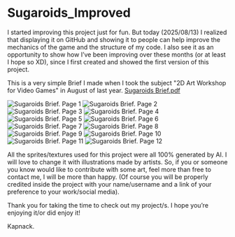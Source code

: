 # Sugaroids_Improved

I started improving this project just for fun.
But today (2025/08/13) I realized that displaying it on GitHub and showing it to people can help improve the mechanics of the game and the structure of my code.
I also see it as an opportunity to show how I’ve been improving over these months (or at least I hope so XD), since I first created and showed the first version of this project.

This is a very simple Brief I made when I took the subject "2D Art Workshop for Video Games" in August of last year.
[Sugaroids Brief.pdf](https://github.com/user-attachments/files/21749620/Sugaroids.Brief.pdf)

![Sugaroids Brief. Page 1](https://github.com/user-attachments/assets/b16de8f6-6e2c-4080-a5e0-8784f16098bb)
![Sugaroids Brief. Page 2](https://github.com/user-attachments/assets/7f919e1a-ad60-433a-878c-4eb4237cd089)
![Sugaroids Brief. Page 3](https://github.com/user-attachments/assets/a122a6fb-516a-40ef-bfb2-92c759734123)
![Sugaroids Brief. Page 4](https://github.com/user-attachments/assets/53bfd203-7793-433b-8440-8258a6166939)
![Sugaroids Brief. Page 5](https://github.com/user-attachments/assets/0cd060b2-822e-49a6-ad87-0bbba1722960)
![Sugaroids Brief. Page 6](https://github.com/user-attachments/assets/50a562b2-e53a-4743-9c0b-a61bd18d09b1)
![Sugaroids Brief. Page 7](https://github.com/user-attachments/assets/526a4e1f-8c32-4779-ac6e-5da26e6b15ba)
![Sugaroids Brief. Page 8](https://github.com/user-attachments/assets/c750ba96-bcdf-4936-b5f4-19a5873fcb70)
![Sugaroids Brief. Page 9](https://github.com/user-attachments/assets/9220b383-8205-4935-a1b9-7e0f9332d028)
![Sugaroids Brief. Page 10](https://github.com/user-attachments/assets/544819a3-e0ae-44f7-a5b5-6754eb000ce1)
![Sugaroids Brief. Page 11](https://github.com/user-attachments/assets/7b283618-a719-4d3b-8714-bbf618229ab0)
![Sugaroids Brief. Page 12](https://github.com/user-attachments/assets/3afcdf32-daa0-4441-b28e-1cc0e8472825)


All the sprites/textures used for this project were all 100% generated by AI. I will love to change it with illustrations made by artists.
So, if you or someone you know would like to contribute with some art, feel more than free to contact me, I will be more than happy. 
(Of course you will be properly credited inside the project with your name/username and a link of your preference to your work/social media).

Thank you for taking the time to check out my project/s. I hope you’re enjoying it/or did enjoy it!

Kapnack.
